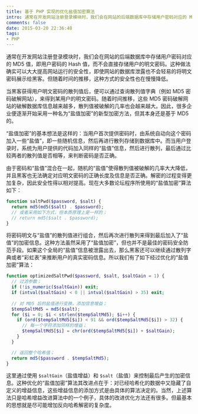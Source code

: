 ```yaml
---
title: 基于 PHP 实现的优化盐值加密算法
intro: 通常在开发网站注册登录模块时，我们会在网站的后端数据库中存储用户密码对应的 MD5 值，即用户密码的 Hash 值，而不会直接存储用户的明文密码。这种做法确实可以大大提高网站运行的安全性，即使网站的数据库泄露也不会轻易的将明文密码展示给黑客。但随着时间的推移，这种方式的安全性也在慢慢降低。
comments: false
date: 2015-03-20 22:36:48
tags:
- PHP
---
```


通常在开发网站注册登录模块时，我们会在网站的后端数据库中存储用户密码对应的 MD5 值，即用户密码的 Hash 值，而不会直接存储用户的明文密码。这种做法确实可以大大提高网站运行的安全性，即使网站的数据库泄露也不会轻易的将明文密码展示给黑客。但随着时间的推移，这种方式的安全性也在慢慢降低。

当黑客获得用户明文密码的散列值后，便可以通过查询散列值字典（例如 MD5 密码破解网站），来得到某用户的明文密码。随着时间推移，这些 MD5 密码破解网站的破解数据库信息越来越多，散列值被破解的几率也会越来越大。因此，很多企业便逐渐开始采用一种名为“盐值加密”的新型加密方法，但其本身还是基于 MD5 的。

“盐值加密”的基本想法是这样的：当用户首次提供密码时，由系统自动向这个密码加入一些“盐值”，即一些随机信息，然后再进行散列存储到数据库中。而当用户登录时，系统为用户提供的代码加入同样的“盐值”信息，然后进行散列，最后通过比较两者的散列值是否相等，来判断密码是否正确。

由于密码和“盐值”混合在一起，随机的“盐值”使得散列值被破解的几率大大降低，并且黑客也无法确定对应明文密码的正确长度及信息是否正确。解密的过程变得更加复杂，因此安全性得以相对提高。现在大多数论坛程序所使用的“盐值加密”算法如下：

```php
function saltPwd($password, $salt) {
  return md5(md5($salt) . $password);
  // 或者采用如下方式，但本质原理上是一样的；
  // return md5($salt . $password);
}
```

将密码明文与“盐值”的散列值进行组合，然后再次进行散列来得到最后加入了“盐值”的加密信息。这种方法虽然采用了“盐值加密”，但也并不是最佳的密码安全防范手段。如果这个全局的“盐值”信息被泄露出去，那么黑客还可以继续通过散列字典或者“彩虹表”来推断用户的真实密码信息。所以我们有了如下经过优化的“盐值加密”算法：

```php
function optimizedSaltPwd($password, $salt, $saltGain = 1) {
  // 过滤参数；
  if (!is_numeric($saltGain)) exit;
  if (intval($saltGain) < 0 || intval($saltGain) > 35) exit;
	
  // 对 MD5 后的盐值进行变换，添加信息增益；
  $tempSaltMd5 = md5($salt);
  for ($i = 0; $i < strlen($tempSaltMd5); $i++) {
    if (ord($tempSaltMd5[$i]) < 91 && ord($tempSaltMd5[$i]) > 32) {
      // 每一个字符添加同样的增益；
      $tempSaltMd5[$i] = chr(ord($tempSaltMd5[$i]) + $saltGain);
    }
  }

  // 返回整个哈希值；
  return md5($password . $tempSaltMd5);
}
```

这里通过使用 `$saltGain`（盐值增益）和 `$salt`（盐值）来控制最后产生的加密信息。这种优化的“盐值加密”算法其改进点在于：对已经哈希化的数据中又隐藏了自定义的增益信息，这些增益信息的添加方式是由具体的算法决定的。当然，上述算法只是哈希增益改进算法中的一个例子，具体的改进优化方法还有很多。但最基本的思想就是尽可能增加反向哈希解密的复杂度。
